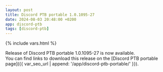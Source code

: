 ```yaml
---
layout: post
title: Discord PTB portable 1.0.1095-27
date: 2024-08-03 20:48:00 +0200
app: discord-ptb
tags: [discord-ptb]
---
```

{% include vars.html %}

Release of Discord PTB portable 1.0.1095-27 is now available.<br />
You can find links to download this release on the [Discord PTB portable page]({{ var_seo_url | append: '/app/discord-ptb-portable/' }}).
